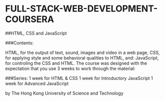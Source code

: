 # FULL-STACK-WEB-DEVELOPMENT-COURSERA
##HTML, CSS and JavaScript

###Contents:

HTML, for the output of text, sound, images and video in a web page,
CSS, for applying style and some behavioral qualities to HTML, and:
JavaScript, for controling the CSS and HTML.
The course was designed with the expectation that you use 3 weeks to work through the material:

###Series:
1 week for HTML & CSS
1 week for Introductory JavaScript
1 week for Advanced JavaScript

by The Hong Kong University of Science and Technology
